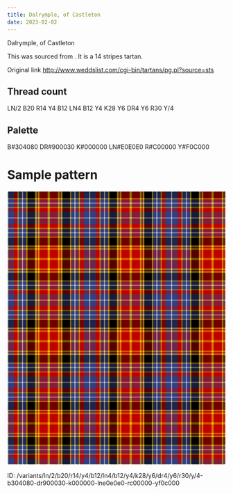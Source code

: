 ```yaml
---
title: Dalrymple, of Castleton
date: 2023-02-02
---
```

Dalrymple, of Castleton

This was sourced from <no value>.  It is a 14 stripes tartan.

Original link http://www.weddslist.com/cgi-bin/tartans/pg.pl?source=sts

## Thread count
LN/2 B20 R14 Y4 B12 LN4 B12 Y4 K28 Y6 DR4 Y6 R30 Y/4

## Palette
B#304080 DR#900030 K#000000 LN#E0E0E0 R#C00000 Y#F0C000

# Sample pattern

![Tartan detail](tartan.png "LN/2 B20 R14 Y4 B12 LN4 B12 Y4 K28 Y6 DR4 Y6 R30 Y/4 tartan")

ID: /variants/ln/2/b20/r14/y4/b12/ln4/b12/y4/k28/y6/dr4/y6/r30/y/4-b304080-dr900030-k000000-lne0e0e0-rc00000-yf0c000